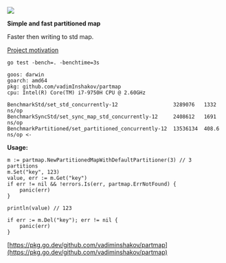 ![](https://github.com/vadiminshakov/partmap/workflows/tests/badge.svg)

**Simple and fast partitioned map**

Faster then writing to std map.

[Project motivation](https://medium.com/stackademic/writing-a-partitioned-cache-using-go-map-x3-faster-than-the-standard-map-dbfe704fe4bf)

```
go test -bench=. -benchtime=3s

goos: darwin
goarch: amd64
pkg: github.com/vadimInshakov/partmap
cpu: Intel(R) Core(TM) i7-9750H CPU @ 2.60GHz

BenchmarkStd/set_std_concurrently-12                  3289076   1332 ns/op
BenchmarkSyncStd/set_sync_map_std_concurrently-12     2408612   1691 ns/op
BenchmarkPartitioned/set_partitioned_concurrently-12  13536134  408.6 ns/op <-
```

**Usage:**

```
m := partmap.NewPartitionedMapWithDefaultPartitioner(3) // 3 partitions
m.Set("key", 123)
value, err := m.Get("key")
if err != nil && !errors.Is(err, partmap.ErrNotFound) {
    panic(err)
}

println(value) // 123

if err := m.Del("key"); err != nil {
    panic(err)
}
```

[https://pkg.go.dev/github.com/vadiminshakov/partmap](https://pkg.go.dev/github.com/vadiminshakov/partmap)